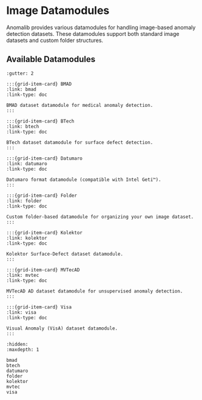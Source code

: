 # Image Datamodules

Anomalib provides various datamodules for handling image-based anomaly detection datasets. These datamodules support both standard image datasets and custom folder structures.

## Available Datamodules

```{grid} 3
:gutter: 2

:::{grid-item-card} BMAD
:link: bmad
:link-type: doc

BMAD dataset datamodule for medical anomaly detection.
:::

:::{grid-item-card} BTech
:link: btech
:link-type: doc

BTech dataset datamodule for surface defect detection.
:::

:::{grid-item-card} Datumaro
:link: datumaro
:link-type: doc

Datumaro format datamodule (compatible with Intel Geti™).
:::

:::{grid-item-card} Folder
:link: folder
:link-type: doc

Custom folder-based datamodule for organizing your own image dataset.
:::

:::{grid-item-card} Kolektor
:link: kolektor
:link-type: doc

Kolektor Surface-Defect dataset datamodule.
:::

:::{grid-item-card} MVTecAD
:link: mvtec
:link-type: doc

MVTecAD AD dataset datamodule for unsupervised anomaly detection.
:::

:::{grid-item-card} Visa
:link: visa
:link-type: doc

Visual Anomaly (VisA) dataset datamodule.
:::
```

```{toctree}
:hidden:
:maxdepth: 1

bmad
btech
datumaro
folder
kolektor
mvtec
visa
```

